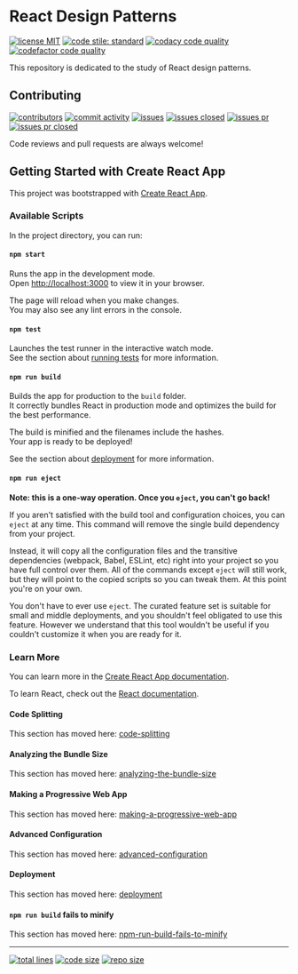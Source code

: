 # React Design Patterns

[![license MIT][1]][2] [![code stile: standard][3]][4]
[![codacy code quality][5]][6] [![codefactor code quality][7]][8]

This repository is dedicated to the study of React design patterns.

## Contributing

[![contributors][25]][26] [![commit activity][27]][28] [![issues][29]][30]
[![issues closed][31]][32] [![issues pr][33]][34] [![issues pr closed][35]][36]

Code reviews and pull requests are always welcome!

## Getting Started with Create React App

This project was bootstrapped with [Create React App][101].

### Available Scripts

In the project directory, you can run:

#### `npm start`

Runs the app in the development mode.\
Open [http://localhost:3000](http://localhost:3000) to view it in your browser.

The page will reload when you make changes.\
You may also see any lint errors in the console.

#### `npm test`

Launches the test runner in the interactive watch mode.\
See the section about [running tests][102] for more information.

#### `npm run build`

Builds the app for production to the `build` folder.\
It correctly bundles React in production mode and optimizes the build for the
best performance.

The build is minified and the filenames include the hashes.\
Your app is ready to be deployed!

See the section about [deployment][103] for more information.

#### `npm run eject`

**Note: this is a one-way operation. Once you `eject`, you can't go back!**

If you aren't satisfied with the build tool and configuration choices, you can
`eject` at any time. This command will remove the single build dependency from
your project.

Instead, it will copy all the configuration files and the transitive
dependencies (webpack, Babel, ESLint, etc) right into your project so you have
full control over them. All of the commands except `eject` will still work,
but they will point to the copied scripts so you can tweak them. At this point
you're on your own.

You don't have to ever use `eject`. The curated feature set is suitable for
small and middle deployments, and you shouldn't feel obligated to use this
feature. However we understand that this tool wouldn't be useful if you couldn't
customize it when you are ready for it.

### Learn More

You can learn more in the [Create React App documentation][104].

To learn React, check out the [React documentation](https://reactjs.org/).

#### Code Splitting

This section has moved here: [code-splitting][105]

#### Analyzing the Bundle Size

This section has moved here: [analyzing-the-bundle-size][106]

#### Making a Progressive Web App

This section has moved here: [making-a-progressive-web-app][107]

#### Advanced Configuration

This section has moved here: [advanced-configuration][108]

#### Deployment

This section has moved here: [deployment][109]

#### `npm run build` fails to minify

This section has moved here: [npm-run-build-fails-to-minify][110]

---

[![total lines][51]][52] [![code size][53]][54] [![repo size][55]][56]

[1]: https://img.shields.io/github/license/jcpedroza/design-patterns-react
[2]: https://github.com/JCPedroza/design-patterns-react/blob/master/LICENSE
[3]: https://img.shields.io/badge/code_style-standard-brightgreen.svg
[4]: https://standardjs.com
[5]: https://app.codacy.com/project/badge/Grade/80e2495e7d7741fa9d2e6881698b930a
[6]: https://www.codacy.com/gh/JCPedroza/design-patterns-react/dashboard?utm_source=github.com&amp;utm_medium=referral&amp;utm_content=JCPedroza/design-patterns-react&amp;utm_campaign=Badge_Grade
[7]: https://www.codefactor.io/repository/github/jcpedroza/design-patterns-react/badge
[8]: https://www.codefactor.io/repository/github/jcpedroza/design-patterns-react

[25]: https://img.shields.io/github/contributors/JCPedroza/design-patterns-react
[26]: https://img.shields.io/github/contributors/JCPedroza/design-patterns-react
[27]: https://img.shields.io/github/commit-activity/m/JCPedroza/design-patterns-react
[28]: https://img.shields.io/github/commit-activity/m/JCPedroza/design-patterns-react
[29]: https://img.shields.io/github/issues-raw/JCPedroza/design-patterns-react
[30]: https://img.shields.io/github/issues-raw/JCPedroza/design-patterns-react
[31]: https://img.shields.io/github/issues-closed-raw/JCPedroza/design-patterns-react
[32]: https://img.shields.io/github/issues-closed-raw/JCPedroza/design-patterns-react
[33]: https://img.shields.io/github/issues-pr-raw/JCPedroza/design-patterns-react
[34]: https://img.shields.io/github/issues-pr-raw/JCPedroza/design-patterns-react
[35]: https://img.shields.io/github/issues-pr-closed-raw/JCPedroza/design-patterns-react
[36]: https://img.shields.io/github/issues-pr-closed-raw/JCPedroza/design-patterns-react

[51]: https://img.shields.io/tokei/lines/github/jcpedroza/design-patterns-react
[52]: https://img.shields.io/tokei/lines/github/jcpedroza/design-patterns-react
[53]: https://img.shields.io/github/languages/code-size/jcpedroza/design-patterns-react
[54]: https://img.shields.io/github/languages/code-size/jcpedroza/design-patterns-react
[55]: https://img.shields.io/github/repo-size/jcpedroza/design-patterns-react
[56]: https://img.shields.io/github/repo-size/jcpedroza/design-patterns-react

[101]: https://github.com/facebook/create-react-app
[102]: https://facebook.github.io/create-react-app/docs/running-tests
[103]: https://facebook.github.io/create-react-app/docs/deployment
[104]: https://facebook.github.io/create-react-app/docs/getting-started
[105]: https://facebook.github.io/create-react-app/docs/code-splitting
[106]: https://facebook.github.io/create-react-app/docs/analyzing-the-bundle-size
[107]: https://facebook.github.io/create-react-app/docs/making-a-progressive-web-app
[108]: https://facebook.github.io/create-react-app/docs/advanced-configuration
[109]: https://facebook.github.io/create-react-app/docs/deployment
[110]: https://facebook.github.io/create-react-app/docs/troubleshooting#npm-run-build-fails-to-minify
